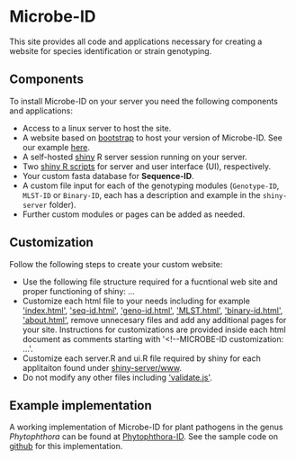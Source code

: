 Microbe-ID
===============

This site provides all code and applications necessary for creating a website for species identification or strain genotyping. 

Components
------

To install Microbe-ID on your server you need the following components and applications:

- Access to a linux server to host the site.
- A website based on [bootstrap](http://getbootstrap.com) to host your version of Microbe-ID. See our example [here](./Bootstrap_files).
- A self-hosted [shiny](http://www.rstudio.com/shiny/) R server session running on your server.
- Two [shiny R scripts](./shiny-server/www/Readme.md) for server and user interface (UI), respectively.
- Your custom fasta database for **Sequence-ID**.
- A custom file input for each of the genotyping modules (`Genotype-ID`, `MLST-ID` or `Binary-ID`, each has a description and example in the `shiny-server` folder).
- Further custom modules or pages can be added as needed.

Customization
-------

Follow the following steps to create your custom website:

- Use the following file structure required for a fucntional web site and proper functioning of shiny: ...
- Customize each html file to your needs including for example ['index.html'](./index.html), ['seq-id.html'](./seq-id.html), ['geno-id.html'](./geno-id.html), ['MLST.html'](./MLST.html), ['binary-id.html'](./binary-id.html), ['about.html'](./about.html), remove unnecesary files and add any additional pages for your site. Instructions for customizations are provided inside each html document as comments starting with '<!--MICROBE-ID customization: ...'.
- Customize each server.R and ui.R file required by shiny for each applitaiton found under [shiny-server/www](./shiny-server/www). 
- Do not modify any other files including ['validate.js'](./valdiate.js).

Example implementation
-----

A working implementation of Microbe-ID for plant pathogens in the genus *Phytophthora* can be found at [Phytophthora-ID](http://phytophthora-id.org). See the sample code on [github](https://github.com/grunwaldlab/phytophthora_id)  for this implementation. 
